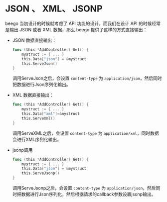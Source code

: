 # JSON 、 XML、 JSONP
beego 当初设计的时候就考虑了 API 功能的设计，而我们在设计 API 的时候经常是输出 JSON 或者 XML 数据，那么 beego 提供了这样的方式直接输出：

- JSON 数据直接输出：

	```go
	func (this *AddController) Get() {
		mystruct := { ... }
		this.Data["json"] = &mystruct
		this.ServeJson()
	}
	```
	调用ServeJson之后，会设置 `content-type` 为 `application/json`，然后同时把数据进行Json序列化输出。

- XML 数据直接输出：
	
	```go
	func (this *AddController) Get() {
		mystruct := { ... }
		this.Data["xml"]=&mystruct
		this.ServeXml()
	}
	```
	调用ServeXML之后，会设置 `content-type` 为 `application/xml`，同时数据会进行XML序列化输出。

- jsonp调用

	```go
	func (this *AddController) Get() {
		mystruct := { ... }
		this.Data["json"] = &mystruct
		this.ServeJsonp()
	}
	```
	调用ServeJsonp之后，会设置 `content-type` 为 `application/json`，然后同时把数据进行Json序列化，然后根据请求的callback参数设置jsonp输出。